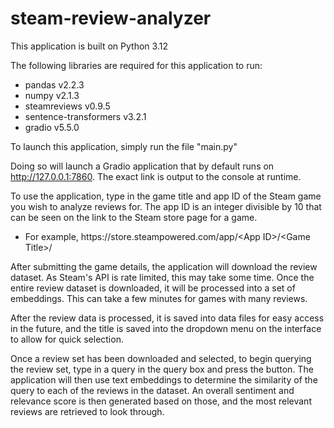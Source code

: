 # steam-review-analyzer

This application is built on Python 3.12

The following libraries are required for this application to run:
- pandas v2.2.3
- numpy v2.1.3
- steamreviews v0.9.5
- sentence-transformers v3.2.1
- gradio v5.5.0


To launch this application, simply run the file "main.py"

Doing so will launch a Gradio application that by default runs on http://127.0.0.1:7860.
The exact link is output to the console at runtime.


To use the application, type in the game title and app ID of the Steam game you wish to analyze reviews for. The app ID
is an integer divisible by 10 that can be seen on the link to the Steam store page for a game.
- For example, https[]()://store.steampowered.com/app/\<App ID\>/\<Game Title\>/

After submitting the game details, the application will download the review dataset. As Steam's API is rate limited, 
this may take some time. Once the entire review dataset is downloaded, it will be processed into a set of embeddings.
This can take a few minutes for games with many reviews.

After the review data is processed, it is saved into data files for easy access in the future, and the title is saved
into the dropdown menu on the interface to allow for quick selection.

Once a review set has been downloaded and selected, to begin querying the review set, type in a query in the query box
and press the button. The application will then use text embeddings to determine the similarity of the query to each of
the reviews in the dataset. An overall sentiment and relevance score is then generated based on those, and the most 
relevant reviews are retrieved to look through.
